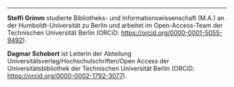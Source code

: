 ---
**Steffi Grimm** studierte Bibliotheks- und Informationswissenschaft (M.A.) an der Humboldt-Universität zu Berlin und arbeitet im Open-Access-Team der Technischen Universität Berlin (ORCiD: <https://orcid.org/0000-0001-5055-9492>).

**Dagmar Schobert** ist Leiterin der Abteilung Universitätsverlag/Hochschulschriften/Open Access der Universitätsbibliothek der Technischen Universität Berlin (ORCiD: <https://orcid.org/0000-0002-1792-3077>).